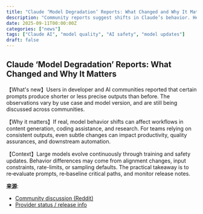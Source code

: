 ```yaml
---
title: "Claude ‘Model Degradation’ Reports: What Changed and Why It Matters"
description: "Community reports suggest shifts in Claude’s behavior. Here’s what’s new, why it matters, and how to evaluate changes responsibly."
date: 2025-09-11T00:00:00Z
categories: ["news"]
tags: ["Claude AI", "model quality", "AI safety", "model updates"]
draft: false
---
```


## Claude ‘Model Degradation’ Reports: What Changed and Why It Matters

【What's new】Users in developer and AI communities reported that certain prompts produce shorter or less precise outputs than before. The observations vary by use case and model version, and are still being discussed across communities.

【Why it matters】If real, model behavior shifts can affect workflows in content generation, coding assistance, and research. For teams relying on consistent outputs, even subtle changes can impact productivity, quality assurances, and downstream automation.

【Context】Large models evolve continuously through training and safety updates. Behavior differences may come from alignment changes, input constraints, rate-limits, or sampling defaults. The practical takeaway is to re‑evaluate prompts, re‑baseline critical paths, and monitor release notes.

**来源**:
- [Community discussion (Reddit)](https://www.reddit.com/)
- [Provider status / release info](https://status.anthropic.com/)

